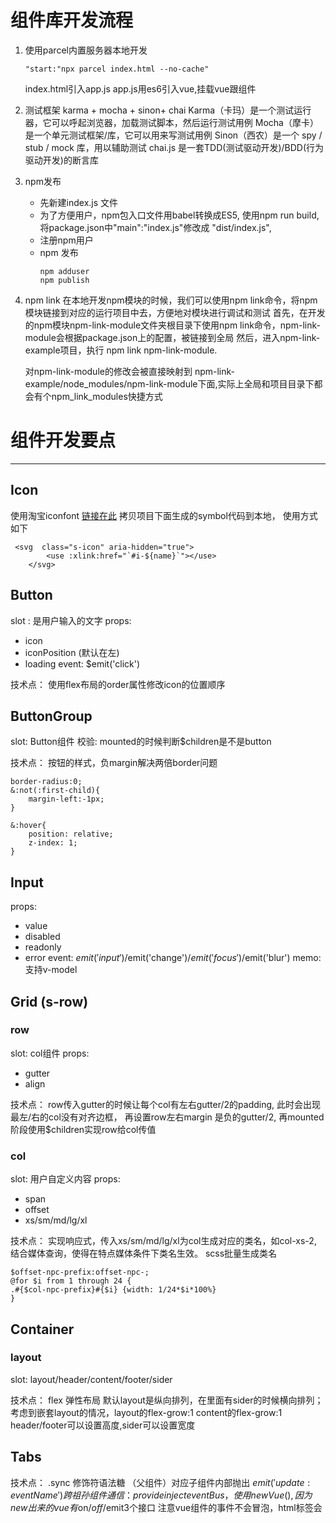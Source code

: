 # 组件库开发流程
  1. 使用parcel内置服务器本地开发
     ```
     "start:"npx parcel index.html --no-cache"
     ```
     index.html引入app.js
     app.js用es6引入vue,挂载vue跟组件
  2. 测试框架 karma + mocha + sinon+ chai
     Karma（卡玛）是一个测试运行器，它可以呼起浏览器，加载测试脚本，然后运行测试用例
     Mocha（摩卡）是一个单元测试框架/库，它可以用来写测试用例
     Sinon（西农）是一个 spy / stub / mock 库，用以辅助测试
     chai.js 是一套TDD(测试驱动开发)/BDD(行为驱动开发)的断言库
  3. npm发布
     * 先新建index.js 文件
     * 为了方便用户，npm包入口文件用babel转换成ES5, 使用npm run build, 将package.json中"main":"index.js"修改成 "dist/index.js",
     * 注册npm用户
     * npm 发布
       ```
       npm adduser
       npm publish
       ``` 
   4. npm link
      在本地开发npm模块的时候，我们可以使用npm link命令，将npm 模块链接到对应的运行项目中去，方便地对模块进行调试和测试
      首先，在开发的npm模块npm-link-module文件夹根目录下使用npm link命令，npm-link-module会根据package.json上的配置，被链接到全局
      然后，进入npm-link-example项目，执行 npm link npm-link-module.

      对npm-link-module的修改会被直接映射到 npm-link-example/node_modules/npm-link-module下面,实际上全局和项目目录下都会有个npm_link_modules快捷方式

# 组件开发要点
***

## Icon
使用淘宝iconfont [链接在此](https://www.iconfont.cn)
拷贝项目下面生成的symbol代码到本地，
使用方式如下
```
 <svg  class="s-icon" aria-hidden="true">
        <use :xlink:href="`#i-${name}`"></use>
    </svg>
```

## Button
slot : 是用户输入的文字
props: 
  * icon
  * iconPosition (默认在左)
  * loading
event: $emit('click')

技术点：
使用flex布局的order属性修改icon的位置顺序

## ButtonGroup
slot: Button组件
校验: mounted的时候判断$children是不是button

技术点：
按钮的样式，负margin解决两倍border问题
```
border-radius:0;
&:not(:first-child){
    margin-left:-1px;
}

&:hover{
    position: relative;
    z-index: 1;
}
```
## Input
props: 
  * value
  * disabled
  * readonly
  * error
event: $emit('input')/$emit('change')/$emit('focus')/$emit('blur') 
memo: 支持v-model

## Grid (s-row)

### row
slot: col组件
props: 
   * gutter
   * align

技术点：
row传入gutter的时候让每个col有左右gutter/2的padding, 此时会出现最左/右的col没有对齐边框，
再设置row左右margin 是负的gutter/2, 再mounted阶段使用$children实现row给col传值

### col
slot: 用户自定义内容
props:
   * span
   * offset
   * xs/sm/md/lg/xl

技术点：
实现响应式，传入xs/sm/md/lg/xl为col生成对应的类名，如col-xs-2, 结合媒体查询，使得在特点媒体条件下类名生效。
scss批量生成类名
```
$offset-npc-prefix:offset-npc-;
@for $i from 1 through 24 {
.#{$col-npc-prefix}#{$i} {width: 1/24*$i*100%}
}
```

## Container
### layout
slot: layout/header/content/footer/sider

技术点：
flex 弹性布局
默认layout是纵向排列，在里面有sider的时候横向排列；考虑到嵌套layout的情况，layout的flex-grow:1
content的flex-grow:1
header/footer可以设置高度,sider可以设置宽度


## Tabs
技术点：
.sync 修饰符语法糖 （父组件）对应子组件内部抛出 $emit('update:eventName')
跨祖孙组件通信： provide inject
eventBus， 使用new Vue(), 因为new 出来的vue有$on/$off/$emit3个接口
注意vue组件的事件不会冒泡，html标签会 


